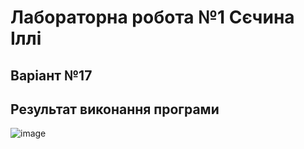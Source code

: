 # Лабораторна робота №1 Сєчина Іллі

## Варіант №17

## Результат виконання програми
![image](https://user-images.githubusercontent.com/45463124/110214995-149b5480-7eb0-11eb-9139-7391720afb04.png)

